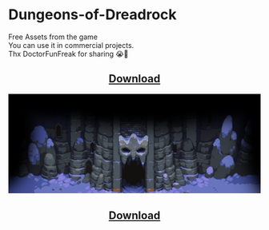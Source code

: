 # Dungeons-of-Dreadrock
Free Assets from the game <br>
You can use it in commercial projects. <br>
Thx DoctorFunFreak for sharing 😭🤣<br>
<center><h2><a href="https://github.com/1dxDark/Dungeons-of-Dreadrock/blob/main/Dungeons%20of%20Dreadrock.zip?raw=true">Download</a></h2><center>
<img src = "preview.png">
<center><h2><a href="https://github.com/1dxDark/Dungeons-of-Dreadrock/blob/main/Dungeons%20of%20Dreadrock.zip?raw=true">Download</a></h2><center>
